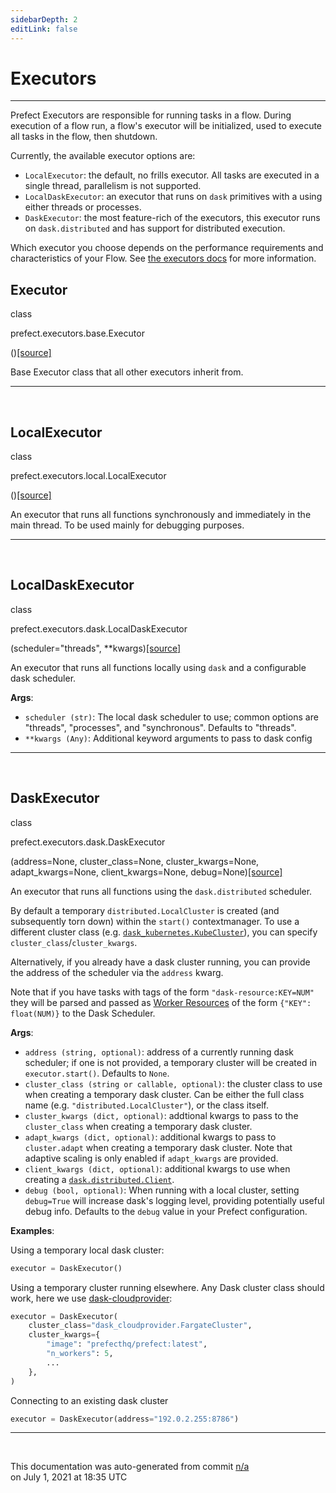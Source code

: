 ```yaml
---
sidebarDepth: 2
editLink: false
---
```

# Executors
---
Prefect Executors are responsible for running tasks in a flow. During
execution of a flow run, a flow's executor will be initialized, used to execute
all tasks in the flow, then shutdown.

Currently, the available executor options are:

- `LocalExecutor`: the default, no frills executor. All tasks are executed in
    a single thread, parallelism is not supported.
- `LocalDaskExecutor`: an executor that runs on `dask` primitives with a
    using either threads or processes.
- `DaskExecutor`: the most feature-rich of the executors, this executor runs
    on `dask.distributed` and has support for distributed execution.

Which executor you choose depends on the performance requirements and
characteristics of your Flow.  See [the executors
docs](/orchestration/flow_config/executors.md) for more information.
 ## Executor
 <div class='class-sig' id='prefect-executors-base-executor'><p class="prefect-sig">class </p><p class="prefect-class">prefect.executors.base.Executor</p>()<span class="source"><a href="https://github.com/PrefectHQ/prefect/blob/master/src/prefect/executors/base.py#L7">[source]</a></span></div>

Base Executor class that all other executors inherit from.


---
<br>

 ## LocalExecutor
 <div class='class-sig' id='prefect-executors-local-localexecutor'><p class="prefect-sig">class </p><p class="prefect-class">prefect.executors.local.LocalExecutor</p>()<span class="source"><a href="https://github.com/PrefectHQ/prefect/blob/master/src/prefect/executors/local.py#L6">[source]</a></span></div>

An executor that runs all functions synchronously and immediately in the main thread.  To be used mainly for debugging purposes.


---
<br>

 ## LocalDaskExecutor
 <div class='class-sig' id='prefect-executors-dask-localdaskexecutor'><p class="prefect-sig">class </p><p class="prefect-class">prefect.executors.dask.LocalDaskExecutor</p>(scheduler=&quot;threads&quot;, **kwargs)<span class="source"><a href="https://github.com/PrefectHQ/prefect/blob/master/src/prefect/executors/dask.py#L426">[source]</a></span></div>

An executor that runs all functions locally using `dask` and a configurable dask scheduler.

**Args**:     <ul class="args"><li class="args">`scheduler (str)`: The local dask scheduler to use; common options are         "threads", "processes", and "synchronous".  Defaults to "threads".     </li><li class="args">`**kwargs (Any)`: Additional keyword arguments to pass to dask config</li></ul>


---
<br>

 ## DaskExecutor
 <div class='class-sig' id='prefect-executors-dask-daskexecutor'><p class="prefect-sig">class </p><p class="prefect-class">prefect.executors.dask.DaskExecutor</p>(address=None, cluster_class=None, cluster_kwargs=None, adapt_kwargs=None, client_kwargs=None, debug=None)<span class="source"><a href="https://github.com/PrefectHQ/prefect/blob/master/src/prefect/executors/dask.py#L63">[source]</a></span></div>

An executor that runs all functions using the `dask.distributed` scheduler.

By default a temporary `distributed.LocalCluster` is created (and subsequently torn down) within the `start()` contextmanager. To use a different cluster class (e.g. [`dask_kubernetes.KubeCluster`](https://kubernetes.dask.org/)), you can specify `cluster_class`/`cluster_kwargs`.

Alternatively, if you already have a dask cluster running, you can provide the address of the scheduler via the `address` kwarg.

Note that if you have tasks with tags of the form `"dask-resource:KEY=NUM"` they will be parsed and passed as [Worker Resources](https://distributed.dask.org/en/latest/resources.html) of the form `{"KEY": float(NUM)}` to the Dask Scheduler.

**Args**:     <ul class="args"><li class="args">`address (string, optional)`: address of a currently running dask         scheduler; if one is not provided, a temporary cluster will be         created in `executor.start()`.  Defaults to `None`.     </li><li class="args">`cluster_class (string or callable, optional)`: the cluster class to use         when creating a temporary dask cluster. Can be either the full         class name (e.g. `"distributed.LocalCluster"`), or the class itself.     </li><li class="args">`cluster_kwargs (dict, optional)`: addtional kwargs to pass to the        `cluster_class` when creating a temporary dask cluster.     </li><li class="args">`adapt_kwargs (dict, optional)`: additional kwargs to pass to `cluster.adapt`         when creating a temporary dask cluster. Note that adaptive scaling         is only enabled if `adapt_kwargs` are provided.     </li><li class="args">`client_kwargs (dict, optional)`: additional kwargs to use when creating a         [`dask.distributed.Client`](https://distributed.dask.org/en/latest/api.html#client).     </li><li class="args">`debug (bool, optional)`: When running with a local cluster, setting         `debug=True` will increase dask's logging level, providing         potentially useful debug info. Defaults to the `debug` value in         your Prefect configuration.</li></ul> **Examples**:

Using a temporary local dask cluster:


```python
executor = DaskExecutor()

```

Using a temporary cluster running elsewhere. Any Dask cluster class should work, here we use [dask-cloudprovider](https://cloudprovider.dask.org):


```python
executor = DaskExecutor(
    cluster_class="dask_cloudprovider.FargateCluster",
    cluster_kwargs={
        "image": "prefecthq/prefect:latest",
        "n_workers": 5,
        ...
    },
)

```

Connecting to an existing dask cluster


```python
executor = DaskExecutor(address="192.0.2.255:8786")

```


---
<br>


<p class="auto-gen">This documentation was auto-generated from commit <a href='https://github.com/PrefectHQ/prefect/commit/n/a'>n/a</a> </br>on July 1, 2021 at 18:35 UTC</p>
